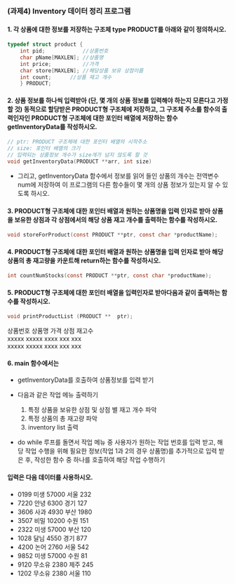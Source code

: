### (과제4) Inventory 데이터 정리 프로그램  

#### 1. 각 상품에 대한 정보를 저장하는 구조체 type PRODUCT를 아래와 같이 정의하시오.
```c
typedef struct product {
	int pid;			//상품번호
	char pName[MAXLEN];	//상품명
	int price;			//가격
	char store[MAXLEN];	//해당상품 보유 상점이름			
    int count;		//상품 재고 개수 
	} PRODUCT;
```

#### 2. 상품 정보를 하나씩 입력받아 (단, 몇 개의 상품 정보를 입력해야 하는지 모른다고 가정할 것) 동적으로 할당받은 PRODUCT형 구조체에 저장하고, 그 구조체 주소를 함수의 출력인자인 PRODUCT형 구조체에 대한 포인터 배열에 저장하는 함수 getInventoryData를 작성하시오.

```c
// ptr: PRODUCT 구조체에 대한 포인터 배열의 시작주소
// size: 포인터 배열의 크기
// 입력되는 상품정보 개수가 size개가 넘지 않도록 할 것
void getInventoryData(PRODUCT **arr, int size)
```    

- 그리고, getInventoryData 함수에서 정보를 읽어 들인 상품의 개수는 전역변수 num에 저장하여 이 프로그램의 다른 함수들이  몇 개의 상품 정보가 있는지 알 수 있도록 하시오.
  
#### 3. PRODUCT형 구조체에 대한 포인터 배열과 원하는 상품명을 입력 인자로 받아 상품을 보유한 상점과 각 상점에서의 해당 상품 재고 개수를 출력하는 함수를 작성하시오.
```c
void storeForProduct(const PRODUCT **ptr, const char *productName);
```

	
#### 4. PRODUCT형 구조체에 대한 포인터 배열과 원하는 상품명을 입력 인자로 받아 해당 상품의 총 재고량을 카운트해 return하는 함수를 작성하시오.
```c
int countNumStocks(const PRODUCT **ptr, const char *productName);	
```

#### 5. PRODUCT형 구조체에 대한 포인터 배열을 입력인자로 받아다음과 같이 출력하는 함수를 작성하시오.
```c
void printProductList (PRODUCT **  ptr);	
```

상품번호  상품명    가격    상점   재고수   
 xxxxx        xxxxx    xxxx    xxx    xxx  
 xxxxx        xxxxx    xxxx    xxx    xxx  

#### 6. main 함수에서는
- getInventoryData를 호출하여 상품정보를 입력 받기
- 다음과 같은 작업 메뉴 출력하기 

    1. 특정 상품을 보유한 상점 및 상점 별 재고 개수 파악
    2. 특정 상품의 총 재고량 파악
    3. inventory list 출력
   
- do while 루프를 돌면서 작업 메뉴 중 사용자가 원하는 작업 번호를 입력 받고, 해당 작업 수행을 위해 필요한 정보(작업 1과 2의 경우 상품명)를 추가적으로 입력 받은 후, 작성한 함수 중 하나를 호출하여 해당 작업 수행하기

#### 입력은 다음 데이터를 사용하시오.
- 0199 미생 57000 서울 232
- 7220 안녕 6300 경기 127
- 3606 사과 4930 부산 1980
- 3507 비밀 10200 수원 151
- 2322 미생 57000 부산 120
- 1028 달님 4550 경기 877
- 4200 논어 2760 서울 542
- 9852 미생 57000 수원 81
- 9120 무소유 2380 제주 245
- 1202 무소유 2380 서울 110     






